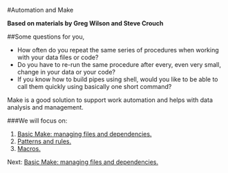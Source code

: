 #Automation and Make

**Based on materials by Greg Wilson and Steve Crouch**

##Some questions for you,

* How often do you repeat the same series of procedures when working with your data files or code?
* Do you have to re-run the same procedure after every, even very small, change in your data or your code?
* If you know how to build pipes using shell, would you like to be able to call them quickly using basically one short command?


Make is a good solution to support work automation and helps with data analysis and management. 

###We will focus on:
1. [Basic Make: managing files and dependencies.](1_Basic_Make.md)
2. [Patterns and rules.](2_Patterns_Rules.md)
3. [Macros.](3_Marcos.md)

Next: [Basic Make: managing files and dependencies.](1_Basic_Make.md)
